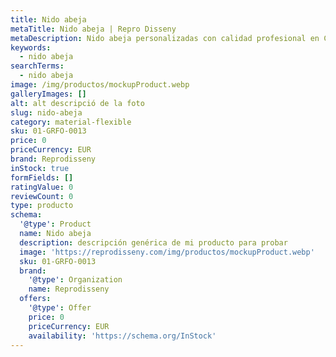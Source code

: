 ```yaml
---
title: Nido abeja
metaTitle: Nido abeja | Repro Disseny
metaDescription: Nido abeja personalizadas con calidad profesional en Cataluña.
keywords:
  - nido abeja
searchTerms:
  - nido abeja
image: /img/productos/mockupProduct.webp
galleryImages: []
alt: alt descripció de la foto
slug: nido-abeja
category: material-flexible
sku: 01-GRFO-0013
price: 0
priceCurrency: EUR
brand: Reprodisseny
inStock: true
formFields: []
ratingValue: 0
reviewCount: 0
type: producto
schema:
  '@type': Product
  name: Nido abeja
  description: descripción genérica de mi producto para probar
  image: 'https://reprodisseny.com/img/productos/mockupProduct.webp'
  sku: 01-GRFO-0013
  brand:
    '@type': Organization
    name: Reprodisseny
  offers:
    '@type': Offer
    price: 0
    priceCurrency: EUR
    availability: 'https://schema.org/InStock'
---
```


